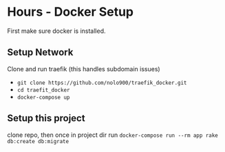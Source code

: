 # Hours - Docker Setup

First make sure docker is installed. 

## Setup Network

Clone and run traefik (this handles subdomain issues)
- `git clone https://github.com/nolo900/traefik_docker.git`
- `cd traefit_docker`
- `docker-compose up`

## Setup this project

clone repo, then once in project dir run
`docker-compose run --rm app rake db:create db:migrate`



